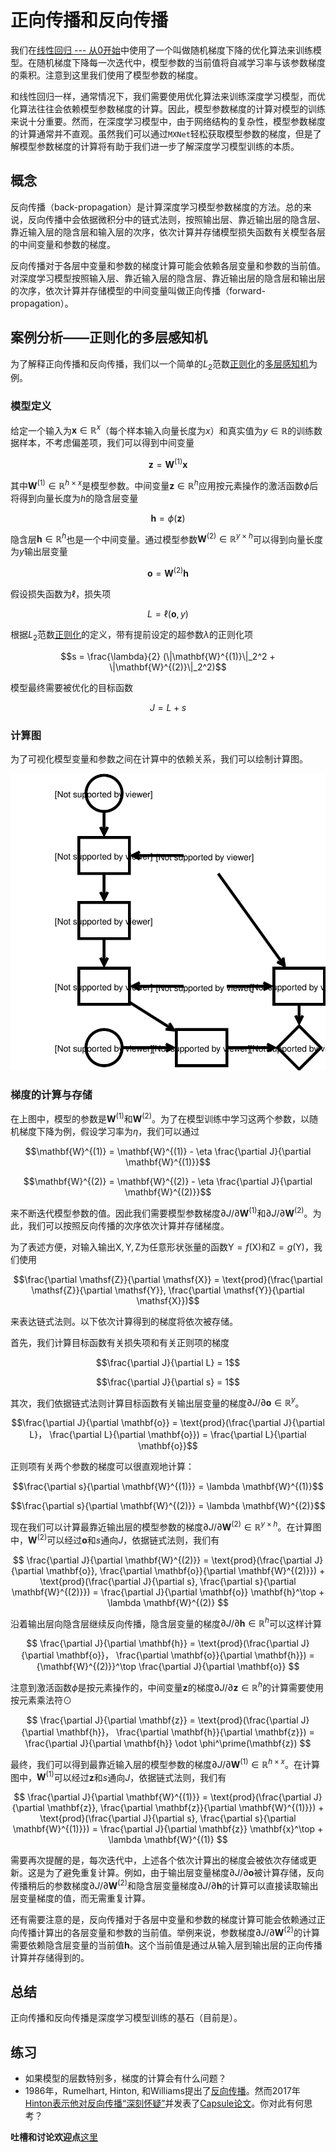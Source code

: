 # 正向传播和反向传播


我们在[线性回归 --- 从0开始](linear-regression-scratch.md)中使用了一个叫做随机梯度下降的优化算法来训练模型。在随机梯度下降每一次迭代中，模型参数的当前值将自减学习率与该参数梯度的乘积。注意到这里我们使用了模型参数的梯度。

和线性回归一样，通常情况下，我们需要使用优化算法来训练深度学习模型，而优化算法往往会依赖模型参数梯度的计算。因此，模型参数梯度的计算对模型的训练来说十分重要。然而，在深度学习模型中，由于网络结构的复杂性，模型参数梯度的计算通常并不直观。虽然我们可以通过`MXNet`轻松获取模型参数的梯度，但是了解模型参数梯度的计算将有助于我们进一步了解深度学习模型训练的本质。


## 概念

反向传播（back-propagation）是计算深度学习模型参数梯度的方法。总的来说，反向传播中会依据微积分中的链式法则，按照输出层、靠近输出层的隐含层、靠近输入层的隐含层和输入层的次序，依次计算并存储模型损失函数有关模型各层的中间变量和参数的梯度。

反向传播对于各层中变量和参数的梯度计算可能会依赖各层变量和参数的当前值。对深度学习模型按照输入层、靠近输入层的隐含层、靠近输出层的隐含层和输出层的次序，依次计算并存储模型的中间变量叫做正向传播（forward-propagation）。


## 案例分析——正则化的多层感知机

为了解释正向传播和反向传播，我们以一个简单的$L_2$范数[正则化](reg-scratch.md)的[多层感知机](mlp-scratch.md)为例。


### 模型定义

给定一个输入为$\mathbf{x} \in \mathbb{R}^x$（每个样本输入向量长度为$x$）和真实值为$y \in \mathbb{R}$的训练数据样本，不考虑偏差项，我们可以得到中间变量

$$\mathbf{z} = \mathbf{W}^{(1)} \mathbf{x}$$

其中$\mathbf{W}^{(1)} \in \mathbb{R}^{h \times x}$是模型参数。中间变量$\mathbf{z} \in \mathbb{R}^h$应用按元素操作的激活函数$\phi$后将得到向量长度为$h$的隐含层变量

$$\mathbf{h} = \phi (\mathbf{z})$$

隐含层$\mathbf{h} \in \mathbb{R}^h$也是一个中间变量。通过模型参数$\mathbf{W}^{(2)} \in \mathbb{R}^{y \times h}$可以得到向量长度为$y$输出层变量

$$\mathbf{o} = \mathbf{W}^{(2)} \mathbf{h}$$

假设损失函数为$\ell$，损失项

$$L = \ell(\mathbf{o}, y)$$

根据$L_2$范数[正则化](reg-scratch.md)的定义，带有提前设定的超参数$\lambda$的正则化项

$$s = \frac{\lambda}{2} (\|\mathbf{W}^{(1)}\|_2^2 + \|\mathbf{W}^{(2)}\|_2^2)$$

模型最终需要被优化的目标函数

$$J = L + s$$

### 计算图

为了可视化模型变量和参数之间在计算中的依赖关系，我们可以绘制计算图。

![](../img/backprop.svg)

### 梯度的计算与存储

在上图中，模型的参数是$\mathbf{W}^{(1)}$和$\mathbf{W}^{(2)}$。为了在模型训练中学习这两个参数，以随机梯度下降为例，假设学习率为$\eta$，我们可以通过

$$\mathbf{W}^{(1)} = \mathbf{W}^{(1)} - \eta \frac{\partial J}{\partial \mathbf{W}^{(1)}}$$

$$\mathbf{W}^{(2)} = \mathbf{W}^{(2)} - \eta \frac{\partial J}{\partial \mathbf{W}^{(2)}}$$

来不断迭代模型参数的值。因此我们需要模型参数梯度$\partial J/\partial \mathbf{W}^{(1)}$和$\partial J/\partial \mathbf{W}^{(2)}$。为此，我们可以按照反向传播的次序依次计算并存储梯度。

为了表述方便，对输入输出$\mathsf{X}, \mathsf{Y}, \mathsf{Z}$为任意形状张量的函数$\mathsf{Y}=f(\mathsf{X})$和$\mathsf{Z}=g(\mathsf{Y})$，我们使用

$$\frac{\partial \mathsf{Z}}{\partial \mathsf{X}} = \text{prod}(\frac{\partial \mathsf{Z}}{\partial \mathsf{Y}}, \frac{\partial \mathsf{Y}}{\partial \mathsf{X}})$$

来表达链式法则。以下依次计算得到的梯度将依次被存储。


首先，我们计算目标函数有关损失项和有关正则项的梯度

$$\frac{\partial J}{\partial L} = 1$$

$$\frac{\partial J}{\partial s} = 1$$


其次，我们依据链式法则计算目标函数有关输出层变量的梯度$\partial J/\partial \mathbf{o} \in \mathbb{R}^{y}$。

$$\frac{\partial J}{\partial \mathbf{o}} 
= \text{prod}(\frac{\partial J}{\partial L}， \frac{\partial L}{\partial \mathbf{o}})
= \frac{\partial L}{\partial \mathbf{o}}$$


正则项有关两个参数的梯度可以很直观地计算：

$$\frac{\partial s}{\partial \mathbf{W}^{(1)}} = \lambda \mathbf{W}^{(1)}$$

$$\frac{\partial s}{\partial \mathbf{W}^{(2)}} = \lambda \mathbf{W}^{(2)}$$



现在我们可以计算最靠近输出层的模型参数的梯度$\partial J/\partial \mathbf{W}^{(2)} \in \mathbb{R}^{y \times h}$。在计算图中，$\mathbf{W}^{(2)}$可以经过$\mathbf{o}$和$s$通向$J$，依据链式法则，我们有

$$
\frac{\partial J}{\partial \mathbf{W}^{(2)}} 
= \text{prod}(\frac{\partial J}{\partial \mathbf{o}}, \frac{\partial \mathbf{o}}{\partial \mathbf{W}^{(2)}}) + \text{prod}(\frac{\partial J}{\partial s}, \frac{\partial s}{\partial \mathbf{W}^{(2)}})
= \frac{\partial J}{\partial \mathbf{o}} \mathbf{h}^\top + \lambda \mathbf{W}^{(2)}
$$


沿着输出层向隐含层继续反向传播，隐含层变量的梯度$\partial J/\partial \mathbf{h} \in \mathbb{R}^h$可以这样计算

$$
\frac{\partial J}{\partial \mathbf{h}} 
= \text{prod}(\frac{\partial J}{\partial \mathbf{o}}， \frac{\partial \mathbf{o}}{\partial \mathbf{h}})
= {\mathbf{W}^{(2)}}^\top \frac{\partial J}{\partial \mathbf{o}}
$$


注意到激活函数$\phi$是按元素操作的，中间变量$\mathbf{z}$的梯度$\partial J/\partial \mathbf{z} \in \mathbb{R}^h$的计算需要使用按元素乘法符$\odot$

$$
\frac{\partial J}{\partial \mathbf{z}} 
= \text{prod}(\frac{\partial J}{\partial \mathbf{h}}， \frac{\partial \mathbf{h}}{\partial \mathbf{z}})
= \frac{\partial J}{\partial \mathbf{h}} \odot \phi^\prime(\mathbf{z})
$$

最终，我们可以得到最靠近输入层的模型参数的梯度$\partial J/\partial \mathbf{W}^{(1)} \in \mathbb{R}^{h \times x}$。在计算图中，$\mathbf{W}^{(1)}$可以经过$\mathbf{z}$和$s$通向$J$，依据链式法则，我们有

$$
\frac{\partial J}{\partial \mathbf{W}^{(1)}} 
= \text{prod}(\frac{\partial J}{\partial \mathbf{z}}, \frac{\partial \mathbf{z}}{\partial \mathbf{W}^{(1)}}) + \text{prod}(\frac{\partial J}{\partial s}, \frac{\partial s}{\partial \mathbf{W}^{(1)}})
= \frac{\partial J}{\partial \mathbf{z}} \mathbf{x}^\top + \lambda \mathbf{W}^{(1)}
$$


需要再次提醒的是，每次迭代中，上述各个依次计算出的梯度会被依次存储或更新。这是为了避免重复计算。例如，由于输出层变量梯度$\partial J/\partial \mathbf{o}$被计算存储，反向传播稍后的参数梯度$\partial J/\partial \mathbf{W}^{(2)}$和隐含层变量梯度$\partial J/\partial \mathbf{h}$的计算可以直接读取输出层变量梯度的值，而无需重复计算。

还有需要注意的是，反向传播对于各层中变量和参数的梯度计算可能会依赖通过正向传播计算出的各层变量和参数的当前值。举例来说，参数梯度$\partial J/\partial \mathbf{W}^{(2)}$的计算需要依赖隐含层变量的当前值$\mathbf{h}$。这个当前值是通过从输入层到输出层的正向传播计算并存储得到的。

## 总结

正向传播和反向传播是深度学习模型训练的基石（目前是）。


## 练习

- 如果模型的层数特别多，梯度的计算会有什么问题？
- 1986年，Rumelhart, Hinton, 和Williams提出了[反向传播](https://www.iro.umontreal.ca/~vincentp/ift3395/lectures/backprop_old.pdf)。然而2017年[Hinton表示他对反向传播“深刻怀疑”](https://www.axios.com/ai-pioneer-advocates-starting-over-2485537027.html)并发表了[Capsule论文](https://arxiv.org/abs/1710.09829)。你对此有何思考？

**吐槽和讨论欢迎点**[这里](https://discuss.gluon.ai/t/topic/3710)
